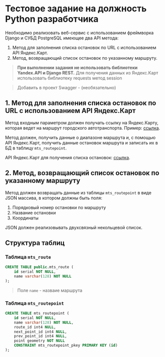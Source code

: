 # Тестовое задание на должность Python разработчика

Необходимо реализовать веб-сервис с использованием фреймворка Django и СУБД PostgreSQL имеющее два API метода:
1. Метод для заполнения списка остановок по URL с использованием API Яндекс.Карт.
2. Метод, возвращающий список остановок по указанному маршруту.

> **При выполнении задания не использовать библиотеки Yandex.API и Django REST.** Для получения данных из Яндекс.Карт использовать библиотеку requests метод session

> Добавить в проект Swagger - (необязательно)

## 1. Метод для заполнения списка остановок по URL с использованием API Яндекс.Карт

Метод входным параметром должен получать ссылку на Яндекс.Карту, которая ведет на маршрут городского автотранспорта. Пример: [ссылка](https://yandex.ru/maps/195/ulyanovsk/?clid=2270456&ll=48.295806%2C54.283906&masstransit%5BlineId%5D=195_61_minibus_roadconsulyanovsk&masstransit%5BthreadId%5D=195A_61_minibus_roadconsulyanovsk&mode=masstransit&z=14).

Метод должен, получить данные о диапазоне маршрута и, с помощью API Яндекс.Карт, получить данные остановок маршрута и записать их в БД в таблицу `mts_routepoint`.

API Яндекс.Карт для получения списка остановок: [ссылка](https://yandex.ru/maps/api/masstransit/getLine?ajax=1&csrfToken=a2f415f95a1b342d953a7da776389e9ec3953a5d:1571943515&lineId=195_71_minibus_roadconsulyanovsk&locale=ru_RU&sessionId=1571922498182_744964&skipApplyBounds=true&threadId=195B_71_minibus_roadconsulyanovsk).

## 2. Метод, возвращающий список остановок по указанному маршруту

Метод должен возвращать данные из таблицы `mts_routepoint` в виде JSON массива, в котором должны быть поля:

1. Порядковый номер остановки по маршруту 
2. Название остановки 
3. Координаты 

JSON должен реализовывать двухсвязный некольцевой список.

## Структура таблиц

### Таблица `mts_route`

```sql
CREATE TABLE public.mts_route (
	id serial NOT NULL,
	name varchar(128) NOT NULL
);
```

> Поле `name` - назваие маршрута

### Таблица `mts_routepoint`

```sql
CREATE TABLE mts_routepoint (
	id serial NOT NULL,
	name varchar(128) NOT NULL,
	route_id int4 NULL,
	next_point_id int4 NULL,
	prev_point_id int4 NULL,
	point geometry NOT NULL
	CONSTRAINT mts_routepoint_pkey PRIMARY KEY (id)
);
```

